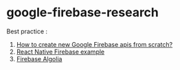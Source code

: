 # google-firebase-research
Best practice : 

1. [How to create new Google Firebase apis from scratch?](https://itnext.io/building-a-serverless-restful-api-with-cloud-functions-firestore-and-express-f917a305d4e6)
2.  [React Native Firebase example](https://appdividend.com/2018/04/23/react-native-firebase-example-from-scratch/)
3.  [Firebase Algolia](https://www.algolia.com/doc/guides/sending-and-managing-data/send-and-update-your-data/tutorials/firebase-algolia/)
